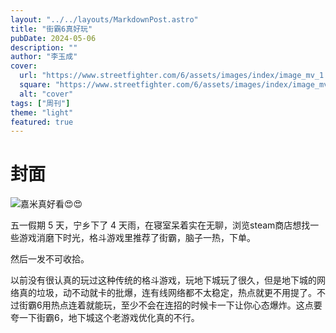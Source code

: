 ```yaml
---
layout: "../../layouts/MarkdownPost.astro"
title: "街霸6真好玩"
pubDate: 2024-05-06
description: ""
author: "李玉成"
cover:
  url: "https://www.streetfighter.com/6/assets/images/index/image_mv_1.jpg"
  square: "https://www.streetfighter.com/6/assets/images/index/image_mv_1.jpg"
  alt: "cover"
tags: ["周刊"]
theme: "light"
featured: true
---
```


# 封面

![嘉米真好看😍😍](https://www.streetfighter.com/6/assets/images/character/cammy/cammy.png)

五一假期 5 天，宁乡下了 4 天雨，在寝室呆着实在无聊，浏览steam商店想找一些游戏消磨下时光，格斗游戏里推荐了街霸，脑子一热，下单。

然后一发不可收拾。

以前没有很认真的玩过这种传统的格斗游戏，玩地下城玩了很久，但是地下城的网络真的垃圾，动不动就卡的批爆，连有线网络都不太稳定，热点就更不用提了。不过街霸6用热点连着就能玩，至少不会在连招的时候卡一下让你心态爆炸。这点要夸一下街霸6，地下城这个老游戏优化真的不行。